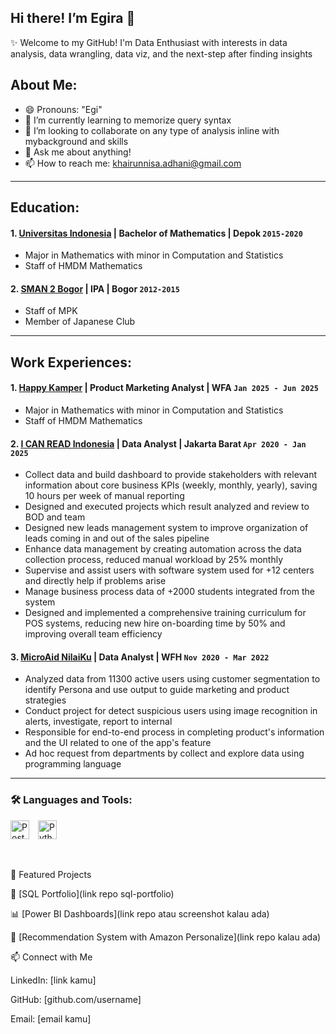 ## Hi there! I’m Egira 👋

✨ Welcome to my GitHub!
I'm  Data Enthusiast with interests in data analysis, data wrangling, data viz, and the next-step after finding insights

## About Me:
- 😄 Pronouns: "Egi"
- 🌱 I’m currently learning to memorize query syntax
- 👯 I’m looking to collaborate on any type of analysis inline with mybackground and skills
- 💬 Ask me about anything!
- 📫 How to reach me: khairunnisa.adhani@gmail.com

---
## Education:
#### 1. [Universitas Indonesia](https://www.ui.ac.id/) | Bachelor of Mathematics | Depok `2015-2020`
- Major in Mathematics with minor in Computation and Statistics
- Staff of HMDM Mathematics
#### 2. [SMAN 2 Bogor](https://sman2kotabogor.sch.id/) | IPA | Bogor `2012-2015`
- Staff of MPK
- Member of Japanese Club

---
## Work Experiences:

#### 1. [Happy Kamper](https://happykamper.io/id) | Product Marketing Analyst | WFA `Jan 2025 - Jun 2025`
- Major in Mathematics with minor in Computation and Statistics
- Staff of HMDM Mathematics
#### 2. [I CAN READ Indonesia](https://icanread.co.id/) | Data Analyst | Jakarta Barat `Apr 2020 - Jan 2025`
- Collect data and build dashboard to provide stakeholders with relevant information about core business KPIs (weekly, monthly, yearly), saving 10 hours per week of manual reporting
- Designed and executed projects which result analyzed and review to BOD and team
- Designed new leads management system to improve organization of leads coming in and out of the sales pipeline
- Enhance data management by creating automation across the data collection process, reduced manual workload by 25% monthly
- Supervise and assist users with software system used for +12 centers and directly help if problems arise
- Manage business process data of +2000 students integrated from the system
- Designed and implemented a comprehensive training curriculum for POS systems, reducing new hire on-boarding time by 50% and improving overall team efficiency
#### 3. [MicroAid NilaiKu](https://blog.microaid.io/) | Data Analyst | WFH `Nov 2020 - Mar 2022`
- Analyzed data from 11300 active users using customer segmentation to identify Persona and use output to guide marketing and product strategies
- Conduct project for detect suspicious users using image recognition in alerts, investigate, report to internal
- Responsible for end-to-end process in completing product's information and the UI related to one of the app's feature
- Ad hoc request from departments by collect and explore data using programming language

---
### 🛠️ Languages and Tools:

[<img alt="PostgreSQL" width="30" src="https://www.vectorlogo.zone/logos/postgresql/postgresql-icon.svg" style="padding-right:10px;" />](https://www.postgresql.org/)
[<img alt="Python" width="30" src="https://www.vectorlogo.zone/logos/python/python-icon.svg" style="padding-right:10px;" />](https://www.python.org/)








<br />

📂 Featured Projects

📘 [SQL Portfolio](link repo sql-portfolio)

📊 [Power BI Dashboards](link repo atau screenshot kalau ada)

🤖 [Recommendation System with Amazon Personalize](link repo kalau ada)

📫 Connect with Me

LinkedIn: [link kamu]

GitHub: [github.com/username]

Email: [email kamu]

